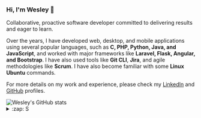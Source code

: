 ### Hi, I'm Wesley 👋

Collaborative, proactive software developer committed to delivering results and eager to learn.

Over the years, I have developed web, desktop, and mobile applications using several popular languages, such as **C, PHP, Python, Java, and JavaScript**, and worked with major frameworks like **Laravel, Flask, Angular, and Bootstrap**. I have also used tools like **Git CLI**, **Jira**, and agile methodologies like **Scrum**. I have also become familiar with some **Linux Ubuntu** commands.

For more details on my work and experience, please check my [LinkedIn](www.linkedin.com/in/wesley-d-goncalves) and [GitHub](https://github.com/WesleyGoncalves) profiles.
<!--
**WesleyGoncalves/wesleygoncalves** is a ✨ _special_ ✨ repository because its `README.md` (this file) appears on your GitHub profile.
- 😄 I've developed mobile apps and web/desktop applications. 
- 💬 I'm available for you to contact me
- 📫 You can reach me at dev@wesleygoncalves.com

Here are some ideas to get you started:

- 🔭 I’m currently working on ...
- 🌱 I’m currently learning ...
- 👯 I’m looking to collaborate on ...
- 🤔 I’m looking for help with ...


-  Pronouns: ...
-  Fun fact: ...
-->


<!-- GitHub stats -->
<!-- Source: https://github.com/anuraghazra/github-readme-stats -->
<img src="https://github-readme-stats.vercel.app/api?username=wesleygoncalves&show_icons=true&theme=vue-dark&hide_border=true" alt="Wesley's GitHub stats">
<!-- some themes: dark, transparent, vue-dark, github_dark_dimmed, discord_old_blurple -->

<!-- Pin a Repo -->
<!-- 
  [![Readme Card](https://github-readme-stats.vercel.app/api/pin/?username=wesleygoncalves&repo=pacer)](https://github.com/wesleygoncalves/pacer)
-->

<!-- Most used Languages -->
<!-- ONLY PUBLIC REPOS -->
<!--
![Top Langs](https://github-readme-stats.vercel.app/api/top-langs/?username=wesleygoncalves&layout=compact)
-->

<!-- Streak Stats -->
<!-- Source: https://github.com/DenverCoder1/github-readme-streak-stats -->
<!--
[![GitHub Streak](https://streak-stats.demolab.com/?user=wesleygoncalves&theme=vue-dark&hide_border=true)](https://git.io/streak-stats)
-->
<!-- hide_current_streak=true, hide_longest_streak=true -->
<details>
  <summary>:zap: S</summary>
</details>

